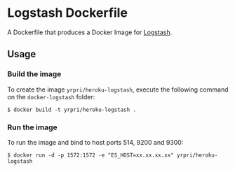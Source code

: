 # Logstash Dockerfile

A Dockerfile that produces a Docker Image for [Logstash](http://logstash.net/).

## Usage

### Build the image

To create the image `yrpri/heroku-logstash`, execute the following command on the `docker-logstash` folder:

```
$ docker build -t yrpri/heroku-logstash .
```

### Run the image

To run the image and bind to host ports 514, 9200 and 9300:

```
$ docker run -d -p 1572:1572 -e "ES_HOST=xx.xx.xx.xx" yrpri/heroku-logstash
```
